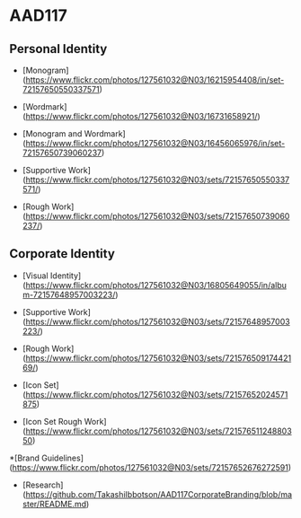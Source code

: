 # AAD117

Personal Identity
--------------------
* [Monogram] (https://www.flickr.com/photos/127561032@N03/16215954408/in/set-72157650550337571)

* [Wordmark] (https://www.flickr.com/photos/127561032@N03/16731658921/)

* [Monogram and Wordmark] (https://www.flickr.com/photos/127561032@N03/16456065976/in/set-72157650739060237)

* [Supportive Work] (https://www.flickr.com/photos/127561032@N03/sets/72157650550337571/)

* [Rough Work] (https://www.flickr.com/photos/127561032@N03/sets/72157650739060237/)


Corporate Identity
--------------------
  
* [Visual Identity] (https://www.flickr.com/photos/127561032@N03/16805649055/in/album-72157648957003223/)
  
* [Supportive Work]  (https://www.flickr.com/photos/127561032@N03/sets/72157648957003223/)

*  [Rough Work]  (https://www.flickr.com/photos/127561032@N03/sets/72157650917442169/)

* [Icon Set]  (https://www.flickr.com/photos/127561032@N03/sets/72157652024571875)
* [Icon Set Rough Work] (https://www.flickr.com/photos/127561032@N03/sets/72157651124880350)

*[Brand Guidelines] (https://www.flickr.com/photos/127561032@N03/sets/72157652676272591)

* [Research] (https://github.com/TakashiIbbotson/AAD117CorporateBranding/blob/master/README.md)


